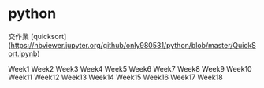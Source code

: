 # python

交作業
[quicksort]
(https://nbviewer.jupyter.org/github/only980531/python/blob/master/QuickSort.ipynb)

Week1
Week2
Week3
Week4
Week5
Week6
Week7
Week8
Week9
Week10
Week11
Week12
Week13
Week14
Week15
Week16
Week17
Week18
